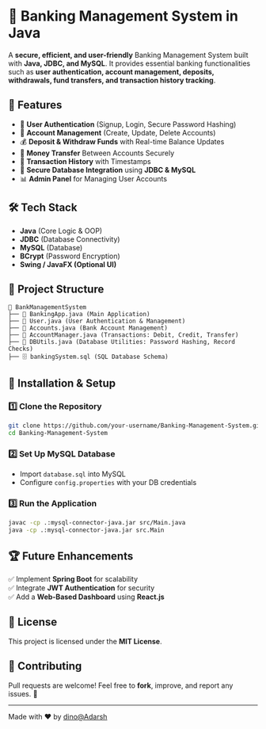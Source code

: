 # 🏦 Banking Management System in Java

A **secure, efficient, and user-friendly** Banking Management System built with **Java, JDBC, and MySQL**. It provides essential banking functionalities such as **user authentication, account management, deposits, withdrawals, fund transfers, and transaction history tracking**.

## 🚀 Features
- 🔑 **User Authentication** (Signup, Login, Secure Password Hashing)
- 🏦 **Account Management** (Create, Update, Delete Accounts)
- 💰 **Deposit & Withdraw Funds** with Real-time Balance Updates
- 🔄 **Money Transfer** Between Accounts Securely
- 📜 **Transaction History** with Timestamps
- 🔐 **Secure Database Integration** using **JDBC & MySQL**
- 📊 **Admin Panel** for Managing User Accounts

## 🛠️ Tech Stack
- **Java** (Core Logic & OOP)
- **JDBC** (Database Connectivity)
- **MySQL** (Database)
- **BCrypt** (Password Encryption)
- **Swing / JavaFX (Optional UI)**

## 📂 Project Structure
```plaintext
📂 BankManagementSystem
├── 📜 BankingApp.java (Main Application)
├── 📜 User.java (User Authentication & Management)
├── 📜 Accounts.java (Bank Account Management)
├── 📜 AccountManager.java (Transactions: Debit, Credit, Transfer)
├── 📜 DBUtils.java (Database Utilities: Password Hashing, Record Checks)
├── 🗄️ bankingSystem.sql (SQL Database Schema)
```

## 🔧 Installation & Setup
### 1️⃣ Clone the Repository
```bash
git clone https://github.com/your-username/Banking-Management-System.git
cd Banking-Management-System
```
### 2️⃣ Set Up MySQL Database
- Import `database.sql` into MySQL
- Configure `config.properties` with your DB credentials

### 3️⃣ Run the Application
```bash
javac -cp .:mysql-connector-java.jar src/Main.java
java -cp .:mysql-connector-java.jar src.Main
```

## 🏆 Future Enhancements
✅ Implement **Spring Boot** for scalability  
✅ Integrate **JWT Authentication** for security  
✅ Add a **Web-Based Dashboard** using **React.js**  

## 📜 License
This project is licensed under the **MIT License**.  

## 🤝 Contributing
Pull requests are welcome! Feel free to **fork**, improve, and report any issues. 🚀  

---
Made with ❤️ by [dino@Adarsh](https://github.com/Ada890)
